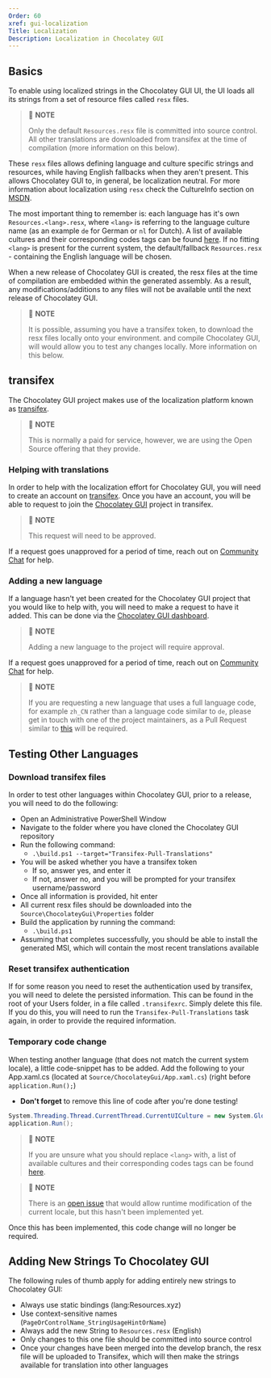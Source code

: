 ```yaml
---
Order: 60
xref: gui-localization
Title: Localization
Description: Localization in Chocolatey GUI
---
```


## Basics

To enable using localized strings in the Chocolatey GUI UI, the UI loads all its strings from a set of resource files called `resx` files.

> :memo: **NOTE**
>
> Only the default `Resources.resx` file is committed into source control.  All other translations are downloaded from transifex at the time of compilation (more information on this below).

These `resx` files allows defining language and culture specific strings and resources, while having English fallbacks when they aren't present.
This allows Chocolatey GUI to, in general, be localization neutral.
For more information about localization using `resx` check the CultureInfo section on [MSDN](https://msdn.microsoft.com/en-us/library/system.globalization.cultureinfo(v=vs.110).aspx).

The most important thing to remember is: each language has it's own `Resources.<lang>.resx`, where `<lang>` is referring to the language culture name (as an example `de` for German or `nl` for Dutch).
A list of available cultures and their corresponding codes tags can be found [here](https://msdn.microsoft.com/en-us/library/cc233982.aspx).
If no fitting `<lang>` is present for the current system, the default/fallback `Resources.resx` - containing the English language will be chosen.

When a new release of Chocolatey GUI is created, the resx files at the time of compilation are embedded within the generated assembly.
As a result, any modifications/additions to any files will not be available until the next release of Chocolatey GUI.

> :memo: **NOTE**
>
> It is possible, assuming you have a transifex token, to download the resx files locally onto your environment. and compile Chocolatey GUI, will would allow you to test any changes locally.  More information on this below.

## transifex

The Chocolatey GUI project makes use of the localization platform known as [transifex](https://www.transifex.com/).

> :memo: **NOTE**
>
> This is normally a paid for service, however, we are using the Open Source offering that they provide.

### Helping with translations

In order to help with the localization effort for Chocolatey GUI, you will need to create an account on [transifex](https://www.transifex.com/).
Once you have an account, you will be able to request to join the [Chocolatey GUI](https://www.transifex.com/chocolatey/chocolatey-gui/dashboard/) project in transifex.

> :memo: **NOTE**
>
> This request will need to be approved.

If a request goes unapproved for a period of time, reach out on [Community Chat](https://ch0.co/community) for help.

### Adding a new language

If a language hasn't yet been created for the Chocolatey GUI project that you would like to help with, you will need to make a request to have it added.
This can be done via the [Chocolatey GUI dashboard](https://www.transifex.com/chocolatey/chocolatey-gui/dashboard/).

> :memo: **NOTE**
>
> Adding a new language to the project will require approval.

If a request goes unapproved for a period of time, reach out on [Community Chat](https://ch0.co/community) for help.

> :memo: **NOTE**
>
> If you are requesting a new language that uses a full language code, for example `zh_CN` rather than a language code similar to `de`, please get in touch with one of the project maintainers, as a Pull Request similar to [this](https://github.com/chocolatey/ChocolateyGUI/pull/634) will be required.

## Testing Other Languages

### Download transifex files

In order to test other languages within Chocolatey GUI, prior to a release, you will need to do the following:

* Open an Administrative PowerShell Window
* Navigate to the folder where you have cloned the Chocolatey GUI repository
* Run the following command:
  * `.\build.ps1 --target="Transifex-Pull-Translations"`
* You will be asked whether you have a transifex token
  * If so, answer yes, and enter it
  * If not, answer no, and you will be prompted for your transifex username/password
* Once all information is provided, hit enter
* All current resx files should be downloaded into the `Source\ChocolateyGui\Properties` folder
* Build the application by running the command:
  * `.\build.ps1`
* Assuming that completes successfully, you should be able to install the generated MSI, which will contain the most recent translations available

### Reset transifex authentication

If for some reason you need to reset the authentication used by transifex, you will need to delete the persisted information.
This can be found in the root of your Users folder, in a file called `.transifexrc`.
Simply delete this file.
If you do this, you will need to run the `Transifex-Pull-Translations` task again, in order to provide the required information.

### Temporary code change

When testing another language (that does not match the current system locale), a little code-snippet has to be added.
Add the following to your App.xaml.cs (located at `Source/ChocolateyGui/App.xaml.cs`) (right before `application.Run();`)

* **Don't forget** to remove this line of code after you're done testing!

```cs
System.Threading.Thread.CurrentThread.CurrentUICulture = new System.Globalization.CultureInfo("<lang>");
application.Run();
```

> :memo: **NOTE**
>
> If you are unsure what you should replace `<lang>` with, a list of available cultures and their corresponding codes tags can be found [here](https://msdn.microsoft.com/en-us/library/cc233982.aspx).

> :memo: **NOTE**
>
> There is an [open issue](https://github.com/chocolatey/ChocolateyGUI/issues/533) that would allow runtime modification of the current locale, but this hasn't been implemented yet.

Once this has been implemented, this code change will no longer be required.

## Adding New Strings To Chocolatey GUI

The following rules of thumb apply for adding entirely new strings to Chocolatey GUI:

* Always use static bindings (lang:Resources.xyz)
* Use context-sensitive names (`PageOrControlName_StringUsageHintOrName`)
* Always add the new String to `Resources.resx` (English)
* Only changes to this one file should be committed into source control
* Once your changes have been merged into the develop branch, the resx file will be uploaded to Transifex, which will then make the strings available for translation into other languages
